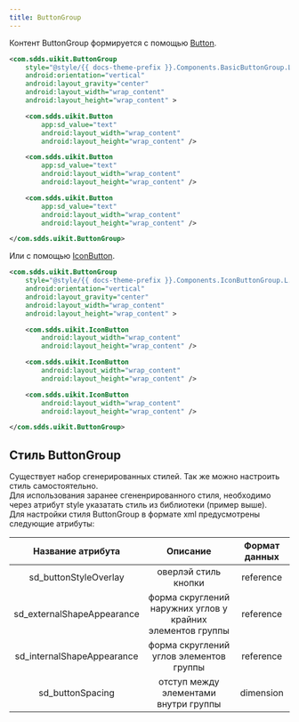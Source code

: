 ```yaml
---
title: ButtonGroup
---
```


Контент ButtonGroup формируется с помощью [Button](ButtonUsage).

```xml
<com.sdds.uikit.ButtonGroup
    style="@style/{{ docs-theme-prefix }}.Components.BasicButtonGroup.L.Wide.Segmented"
    android:orientation="vertical"
    android:layout_gravity="center"
    android:layout_width="wrap_content"
    android:layout_height="wrap_content" >

    <com.sdds.uikit.Button
        app:sd_value="text"
        android:layout_width="wrap_content"
        android:layout_height="wrap_content" />

    <com.sdds.uikit.Button
        app:sd_value="text"
        android:layout_width="wrap_content"
        android:layout_height="wrap_content" />

    <com.sdds.uikit.Button
        app:sd_value="text"
        android:layout_width="wrap_content"
        android:layout_height="wrap_content" />

</com.sdds.uikit.ButtonGroup>
```

Или с помощью [IconButton](ButtonUsage).

```xml
<com.sdds.uikit.ButtonGroup
    style="@style/{{ docs-theme-prefix }}.Components.IconButtonGroup.L.Wide.Segmented"
    android:orientation="vertical"
    android:layout_gravity="center"
    android:layout_width="wrap_content"
    android:layout_height="wrap_content" >

    <com.sdds.uikit.IconButton
        android:layout_width="wrap_content"
        android:layout_height="wrap_content" />

    <com.sdds.uikit.IconButton
        android:layout_width="wrap_content"
        android:layout_height="wrap_content" />

    <com.sdds.uikit.IconButton
        android:layout_width="wrap_content"
        android:layout_height="wrap_content" />

</com.sdds.uikit.ButtonGroup>
```

## Стиль ButtonGroup

Существует набор сгенерированных стилей. Так же можно настроить стиль самостоятельно.  
Для использования заранее сгененрированного стиля, необходимо через атрибут style указатать стиль из библиотеки (пример выше).  
Для настройки стиля ButtonGroup в формате xml предусмотрены следующие атрибуты:

|Название атрибута|Описание|Формат данных|
|:-:|:-:|:-:|
|sd_buttonStyleOverlay|оверлэй стиль кнопки|reference|
|sd_externalShapeAppearance|форма скруглений наружних углов у крайних элементов группы|reference|
|sd_internalShapeAppearance|форма скруглений углов элементов группы |reference|
|sd_buttonSpacing|отступ между элементами внутри группы|dimension|
